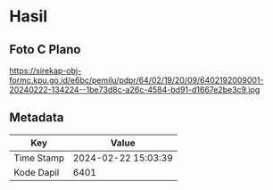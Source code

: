 # Hasil

## Foto C Plano

https://sirekap-obj-formc.kpu.go.id/e6bc/pemilu/pdpr/64/02/19/20/09/6402192009001-20240222-134224--1be73d8c-a26c-4584-bd91-d1667e2be3c9.jpg


## Metadata

| Key        | Value               |
| ---------- | ------------------- |
| Time Stamp | 2024-02-22 15:03:39 |
| Kode Dapil | 6401                |



